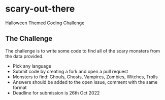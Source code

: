# scary-out-there

Halloween Themed Coding Challenge

## The Challenge

The challenge is to write some code to find all of the scary monsters from the data provided.

- Pick any language
- Submit code by creating a fork and open a pull request
- Monsters to find: Ghouls, Ghosts, Vampires, Zombies, Witches, Trolls
- Answers should be added to the open issue, comment with the same format
- Deadline for submission is 26th Oct 2022
